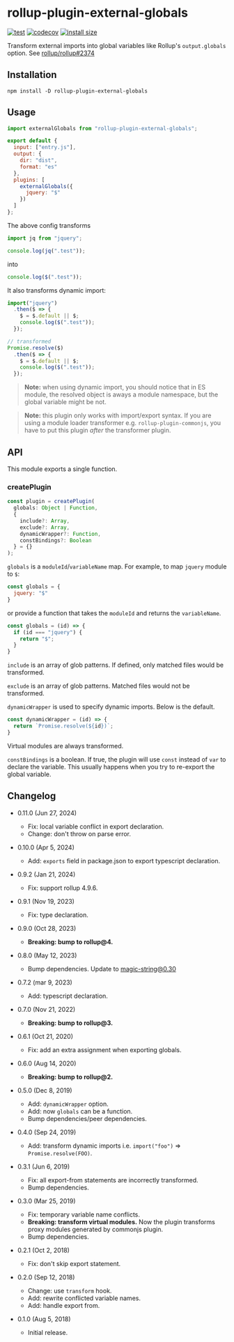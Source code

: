 rollup-plugin-external-globals
==============================

[![test](https://github.com/eight04/rollup-plugin-external-globals/actions/workflows/test.yml/badge.svg)](https://github.com/eight04/rollup-plugin-external-globals/actions/workflows/test.yml)
[![codecov](https://codecov.io/gh/eight04/rollup-plugin-external-globals/branch/master/graph/badge.svg)](https://codecov.io/gh/eight04/rollup-plugin-external-globals)
[![install size](https://packagephobia.now.sh/badge?p=rollup-plugin-external-globals)](https://packagephobia.now.sh/result?p=rollup-plugin-external-globals)

Transform external imports into global variables like Rollup's `output.globals` option. See [rollup/rollup#2374](https://github.com/rollup/rollup/issues/2374)

Installation
------------

```
npm install -D rollup-plugin-external-globals
```

Usage
-----

```js
import externalGlobals from "rollup-plugin-external-globals";

export default {
  input: ["entry.js"],
  output: {
    dir: "dist",
    format: "es"
  },
  plugins: [
    externalGlobals({
      jquery: "$"
    })
  ]
};
```

The above config transforms

```js
import jq from "jquery";

console.log(jq(".test"));
```

into

```js
console.log($(".test"));
```

It also transforms dynamic import:

```js
import("jquery")
  .then($ => {
    $ = $.default || $;
    console.log($(".test"));
  });

// transformed
Promise.resolve($)
  .then($ => {
    $ = $.default || $;
    console.log($(".test"));
  });
```

> **Note:** when using dynamic import, you should notice that in ES module, the resolved object is aways a module namespace, but the global variable might be not.

> **Note:** this plugin only works with import/export syntax. If you are using a module loader transformer e.g. `rollup-plugin-commonjs`, you have to put this plugin *after* the transformer plugin.

API
----

This module exports a single function.

### createPlugin

```js
const plugin = createPlugin(
  globals: Object | Function,
  {
    include?: Array,
    exclude?: Array,
    dynamicWrapper?: Function,
    constBindings?: Boolean
  } = {}
);
```

`globals` is a `moduleId`/`variableName` map. For example, to map `jquery` module to `$`:

```js
const globals = {
  jquery: "$"
}
```

or provide a function that takes the `moduleId` and returns the `variableName`.

```js
const globals = (id) => {
  if (id === "jquery") {
    return "$";
  }
}
```

`include` is an array of glob patterns. If defined, only matched files would be transformed.

`exclude` is an array of glob patterns. Matched files would not be transformed.

`dynamicWrapper` is used to specify dynamic imports. Below is the default.

```js
const dynamicWrapper = (id) => {
  return `Promise.resolve(${id})`;
}
```

Virtual modules are always transformed.

`constBindings` is a boolean. If true, the plugin will use `const` instead of `var` to declare the variable. This usually happens when you try to re-export the global variable.

Changelog
---------

* 0.11.0 (Jun 27, 2024)

  - Fix: local variable conflict in export declaration.
  - Change: don't throw on parse error.

* 0.10.0 (Apr 5, 2024)

  - Add: `exports` field in package.json to export typescript declaration.

* 0.9.2 (Jan 21, 2024)

  - Fix: support rollup 4.9.6.

* 0.9.1 (Nov 19, 2023)

  - Fix: type declaration.

* 0.9.0 (Oct 28, 2023)

  - **Breaking: bump to rollup@4.**

* 0.8.0 (May 12, 2023)

  - Bump dependencies. Update to magic-string@0.30

* 0.7.2 (mar 9, 2023)

  - Add: typescript declaration.

* 0.7.0 (Nov 21, 2022)

  - **Breaking: bump to rollup@3.**

* 0.6.1 (Oct 21, 2020)

  - Fix: add an extra assignment when exporting globals.

* 0.6.0 (Aug 14, 2020)

  - **Breaking: bump to rollup@2.**

* 0.5.0 (Dec 8, 2019)

  - Add: `dynamicWrapper` option.
  - Add: now `globals` can be a function.
  - Bump dependencies/peer dependencies.

* 0.4.0 (Sep 24, 2019)

  - Add: transform dynamic imports i.e. `import("foo")` => `Promise.resolve(FOO)`.

* 0.3.1 (Jun 6, 2019)

  - Fix: all export-from statements are incorrectly transformed.
  - Bump dependencies.

* 0.3.0 (Mar 25, 2019)

  - Fix: temporary variable name conflicts.
  - **Breaking: transform virtual modules.** Now the plugin transforms proxy modules generated by commonjs plugin.
  - Bump dependencies.

* 0.2.1 (Oct 2, 2018)

  - Fix: don't skip export statement.

* 0.2.0 (Sep 12, 2018)

  - Change: use `transform` hook.
  - Add: rewrite conflicted variable names.
  - Add: handle export from.

* 0.1.0 (Aug 5, 2018)

  - Initial release.
